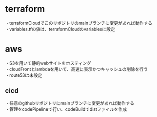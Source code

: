 # terraform
・terraformCloudでこのリポジトリのmainブランチに変更があれば動作する<br>
・variables.tfの値は、terraformCloudのvariablesに設定<br>

# aws
・S3を用いて静的webサイトをホスティング<br>
・cloudFrontとlambdaを用いて、高速に表示かつキャッシュの削除を行う<br>
・route53は未設定

## cicd
・任意のgithubリポジトリにmainブランチに変更があれば動作する<br>
・管理をcodePipelineで行い、codeBuildでdistファイルを作成